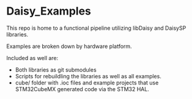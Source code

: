 # Daisy_Examples

This repo is home to a functional pipeline utilizing libDaisy and DaisySP libraries.

Examples are broken down by hardware platform.

Included as well are:
- Both libraries as git submodules
- Scripts for rebuildling the libraries as well as all examples.
- cube/ folder with .ioc files and example projects that use STM32CubeMX generated code via the STM32 HAL.

